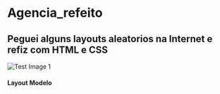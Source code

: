 # Agencia_refeito
## Peguei alguns layouts aleatorios na Internet e refiz com HTML e CSS 
![Test Image 1](https://raw.githubusercontent.com/LuccasTraumer/remade_random_websites/master/novo/Screenshot_2020-09-06%20One%20Page%20Love.png?token=AD5NGI2E6FV37GWDSKLNI2C7L3JOK)

#### Layout Modelo
